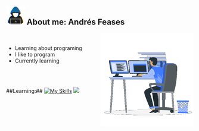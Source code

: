 ## <picture><img src = "https://github.com/0xAbdulKhalid/0xAbdulKhalid/raw/main/assets/mdImages/about_me.gif" width = 50px></picture> **About me: Andrés Feases**

<picture> <img align="right" src="https://github.com/0xAbdulKhalid/0xAbdulKhalid/raw/main/assets/mdImages/Right_Side.gif" width = 250px></picture>

<br>

- Learning about programing
- I like to program
- Currently learning 

<br><br>

##Learning:##
[![My Skills](https://skillicons.dev/icons?i=python,java,mysql,&perline=3)](https://skillicons.dev)
<img src="https://next.ossinsight.io/widgets/official/analyze-repo-loc-per-month/thumbnail.png?repo_id=146471065&image_size=auto" />

